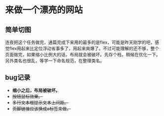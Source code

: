 # 来做一个漂亮的网站

## 简单切图

连夜把这个任务做完，通篇完成下来用的最多的是flex，可能是昨天刚学的吧，感觉flex用起来比定位浮动省事多了，用起来爽爆了。不过可能理解的还不够，整个页面做完，如果缩小比例大的话，布局就会被破坏。先存个档，稍候在优化一下。
另外类名也很乱，等学一下命名规范，在整理类名。

## bug记录

* **缩小之后，布局被破坏。**
* ~~按钮鼠标效果。~~
* ~~多行文本框提示文本上间距。~~
* ~~页脚链接应该换成a标签来做。~~